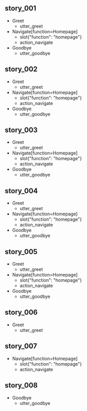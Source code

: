 ## story_001
* Greet
   - utter_greet
* Navigate[function=Homepage]
   - slot{"function": "homepage"}
   - action_navigate
* Goodbye
   - utter_goodbye

## story_002
* Greet
   - utter_greet
* Navigate[function=Homepage]
   - slot{"function": "homepage"}
   - action_navigate
* Goodbye
   - utter_goodbye 

## story_003
* Greet
   - utter_greet
* Navigate[function=Homepage]
   - slot{"function": "homepage"}
   - action_navigate
* Goodbye
   - utter_goodbye

## story_004
* Greet
   - utter_greet
* Navigate[function=Homepage]
   - slot{"function": "homepage"}
   - action_navigate
* Goodbye
   - utter_goodbye 

## story_005
* Greet
   - utter_greet
* Navigate[function=Homepage]
   - slot{"function": "homepage"}
   - action_navigate
* Goodbye
   - utter_goodbye

## story_006
* Greet
   - utter_greet

## story_007
* Navigate[function=Homepage]
   - slot{"function": "homepage"}
   - action_navigate

## story_008
* Goodbye
   - utter_goodbye
